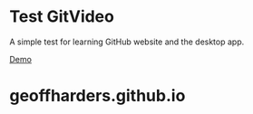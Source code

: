 # Test GitVideo
A simple test for learning GitHub website and the desktop app.



[Demo](https://geoffharders.github.io/GitVideo/)

# geoffharders.github.io
